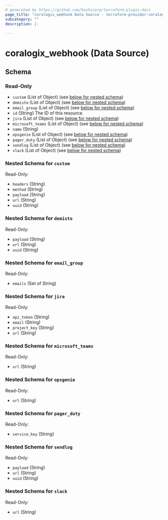 ```yaml
---
# generated by https://github.com/hashicorp/terraform-plugin-docs
page_title: "coralogix_webhook Data Source - terraform-provider-coralogix"
subcategory: ""
description: |-
  
---
```


# coralogix_webhook (Data Source)





<!-- schema generated by tfplugindocs -->
## Schema

### Read-Only

- `custom` (List of Object) (see [below for nested schema](#nestedatt--custom))
- `demisto` (List of Object) (see [below for nested schema](#nestedatt--demisto))
- `email_group` (List of Object) (see [below for nested schema](#nestedatt--email_group))
- `id` (String) The ID of this resource.
- `jira` (List of Object) (see [below for nested schema](#nestedatt--jira))
- `microsoft_teams` (List of Object) (see [below for nested schema](#nestedatt--microsoft_teams))
- `name` (String)
- `opsgenie` (List of Object) (see [below for nested schema](#nestedatt--opsgenie))
- `pager_duty` (List of Object) (see [below for nested schema](#nestedatt--pager_duty))
- `sendlog` (List of Object) (see [below for nested schema](#nestedatt--sendlog))
- `slack` (List of Object) (see [below for nested schema](#nestedatt--slack))

<a id="nestedatt--custom"></a>
### Nested Schema for `custom`

Read-Only:

- `headers` (String)
- `method` (String)
- `payload` (String)
- `url` (String)
- `uuid` (String)


<a id="nestedatt--demisto"></a>
### Nested Schema for `demisto`

Read-Only:

- `payload` (String)
- `url` (String)
- `uuid` (String)


<a id="nestedatt--email_group"></a>
### Nested Schema for `email_group`

Read-Only:

- `emails` (Set of String)


<a id="nestedatt--jira"></a>
### Nested Schema for `jira`

Read-Only:

- `api_token` (String)
- `email` (String)
- `project_key` (String)
- `url` (String)


<a id="nestedatt--microsoft_teams"></a>
### Nested Schema for `microsoft_teams`

Read-Only:

- `url` (String)


<a id="nestedatt--opsgenie"></a>
### Nested Schema for `opsgenie`

Read-Only:

- `url` (String)


<a id="nestedatt--pager_duty"></a>
### Nested Schema for `pager_duty`

Read-Only:

- `service_key` (String)


<a id="nestedatt--sendlog"></a>
### Nested Schema for `sendlog`

Read-Only:

- `payload` (String)
- `url` (String)
- `uuid` (String)


<a id="nestedatt--slack"></a>
### Nested Schema for `slack`

Read-Only:

- `url` (String)


